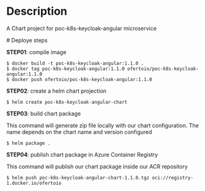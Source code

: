 # Description

A Chart project for poc-k8s-keycloak-angular microservice

# Deploye steps

**STEP01**: compile image

```
$ docker build -t poc-k8s-keycloak-angular:1.1.0 .
$ docker tag poc-k8s-keycloak-angular:1.1.0 ofertoio/poc-k8s-keycloak-angular:1.1.0
$ docker push ofertoio/poc-k8s-keycloak-angular:1.1.0
```

**STEP02**: create a helm chart projection

```
$ helm create poc-k8s-keycloak-angular-chart
```

**STEP03**: build chart package

This command will generate zip file locally with our chart configuration. The name depends on the  chart name and version configured

```
$ helm package .
```

**STEP04**: publish chart package in Azure Container Registry

This command will publish our chart package inside our ACR repository

```
$ helm push poc-k8s-keycloak-angular-chart-1.1.0.tgz oci://registry-1.docker.io/ofertoio
```
